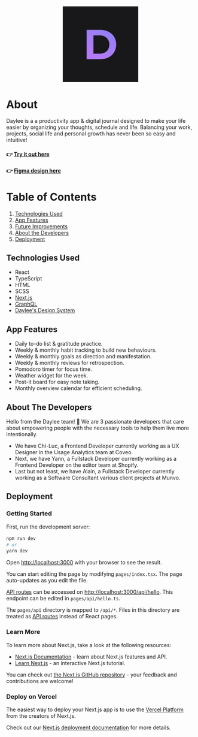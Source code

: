 ### <div align="center"><img src="https://raw.githubusercontent.com/Daylee-Digital-Journal/daylee/main/public/favicon.ico" width="40%"></div>


# About

Daylee is a a productivity app & digital journal designed to make your life easier by organizing your thoughts, schedule and life. Balancing your work, projects, social life and personal growth has never been so easy and intuitive!

#### 👉 [Try it out here](https://daylee-web.herokuapp.com/)
#### 👉 [Figma design here](https://www.figma.com/file/BH6GRyC4CYVTOO4zrqESCs/Daylee)

# Table of Contents

1. [Technologies Used](#technologies)
2. [App Features](#features)
3. [Future Improvements](#improvements)
4. [About the Developers](#about-me)
5. [Deployment](#deployment)


## <a name="technologies"></a>Technologies Used
- React
- TypeScript
- HTML
- SCSS
- [Next.js](https://nextjs.org//)
- [GraphQL](https://graphql.org/)
- [Daylee's Design System](https://www.figma.com/file/BH6GRyC4CYVTOO4zrqESCs/Daylee?node-id=562%3A439)

## <a name="features"></a>App Features

- Daily to-do list & gratitude practice.
- Weekly & monthly habit tracking to build new behaviours.
- Weekly & monthly goals as direction and manifestation.
- Weekly & monthly reviews for retrospection.
- Pomodoro timer for focus time.
- Weather widget for the week.
- Post-it board for easy note taking.
- Monthly overview calendar for efficient scheduling.

## <a name="about-me"></a>About The Developers

Hello from the Daylee team! 👋 We are 3 passionate developers that care about empowering people with the necessary tools to help them live more intentionally.
- We have Chi-Luc, a Frontend Developer currently working as a UX Designer in the Usage Analytics team at Coveo.
- Next, we have Yann, a Fullstack Developer currently working as a Frontend Developer on the editor team at Shopify.
- Last but not least, we have Alain, a Fullstack Developer currently working as a Software Consultant various client projects at Munvo.

## <a name="deployment"></a>Deployment

### Getting Started

First, run the development server:

```bash
npm run dev
# or
yarn dev
```

Open [http://localhost:3000](http://localhost:3000) with your browser to see the result.

You can start editing the page by modifying `pages/index.tsx`. The page auto-updates as you edit the file.

[API routes](https://nextjs.org/docs/api-routes/introduction) can be accessed on [http://localhost:3000/api/hello](http://localhost:3000/api/hello). This endpoint can be edited in `pages/api/hello.ts`.

The `pages/api` directory is mapped to `/api/*`. Files in this directory are treated as [API routes](https://nextjs.org/docs/api-routes/introduction) instead of React pages.

### Learn More

To learn more about Next.js, take a look at the following resources:

- [Next.js Documentation](https://nextjs.org/docs) - learn about Next.js features and API.
- [Learn Next.js](https://nextjs.org/learn) - an interactive Next.js tutorial.

You can check out [the Next.js GitHub repository](https://github.com/vercel/next.js/) - your feedback and contributions are welcome!

### Deploy on Vercel

The easiest way to deploy your Next.js app is to use the [Vercel Platform](https://vercel.com/new?utm_medium=default-template&filter=next.js&utm_source=create-next-app&utm_campaign=create-next-app-readme) from the creators of Next.js.

Check out our [Next.js deployment documentation](https://nextjs.org/docs/deployment) for more details.
